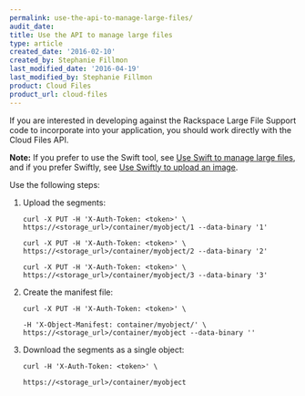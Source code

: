 ```yaml
---
permalink: use-the-api-to-manage-large-files/
audit_date:
title: Use the API to manage large files
type: article
created_date: '2016-02-10'
created_by: Stephanie Fillmon
last_modified_date: '2016-04-19'
last_modified_by: Stephanie Fillmon
product: Cloud Files
product_url: cloud-files
---
```


If you are interested in developing against the Rackspace Large File
Support code to incorporate into your application, you should work
directly with the Cloud Files API.

**Note:** If you prefer to use the Swift tool, see [Use Swift to manage large files](/support/how-to/use-swift-to-manage-large-files), and if you prefer Swiftly, see [Use Swiftly to upload an image](/support/how-to/use-swiftly-to-upload-an-image).

Use the following steps:

1.  Upload the segments:

        curl -X PUT -H 'X-Auth-Token: <token>' \
        https://<storage_url>/container/myobject/1 --data-binary '1'

        curl -X PUT -H 'X-Auth-Token: <token>' \
        https://<storage_url>/container/myobject/2 --data-binary '2'

        curl -X PUT -H 'X-Auth-Token: <token>' \
        https://<storage_url>/container/myobject/3 --data-binary '3'

2.  Create the manifest file:

        curl -X PUT -H 'X-Auth-Token: <token>' \

        -H 'X-Object-Manifest: container/myobject/' \
        https://<storage_url>/container/myobject --data-binary ''

3.  Download the segments as a single object:

        curl -H 'X-Auth-Token: <token>' \

        https://<storage_url>/container/myobject
